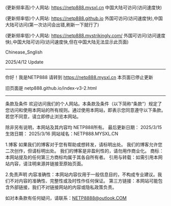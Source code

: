 
 (更新频率高)个人网站:  https://netp888.mysxl.cn   中国大陆可访问(访问速度快)

 (更新频率低)个人网站:  https://netp888.github.io   外国可访问(访问速度快),中国大陆可访问(第一次访问会出错,刷新一下就行了)

 (更新频率低)个人网站:  https://netp888.mystrikingly.com/   外国可访问(访问速度快),中国大陆可访问(访问速度快,但在中国大陆无法显示此页面)

Chinease_Snglish

2025/4/12 Update
___________________________
你好！我是NETP888
请转到 https://netp888.mysxl.cn 本页面已停止更新

旧页面是 netp888.github.io/index-v3-2.html


___________________________
条款及条件
欢迎访问我们的个人网站。本条款及条件（以下简称“条款”）规定了您访问和使用本网站的所有规则。通过使用本网站，即表示您同意遵守以下条款。若您不同意，请立即停止浏览本网站。

除非另有说明，本网站及其内容均 NETP888所有。
‌最后更新日期：‌ 2025/3/15
‌生效日期：‌ 2025/3/16
‌网站域名：‌NETP888.MYSXL.CN


1.博客
如果我们的博客对于您有帮助或想转发，请标明出处。
我们的博客允许您二次创作，但请标明出处。
我们的博客是非盈利性的，请勿用作商业化。
商标‌：本网站提及的任何第三方商标均属于其各自所有者。
引用与转载‌：如需引用本网站内容，请注明来源并链接至原始页面。


2.免责声明
内容准确性‌：本网站内容仅用于一般信息目的，不构成专业建议。我们不对内容的准确性、完整性或及时性作任何保证。
第三方链接‌：本网站可能包含外部链接，我们不对链接网站的内容或隐私政策负责。


如对本条款有任何疑问，请联系：NETP8888@outlook.COM
